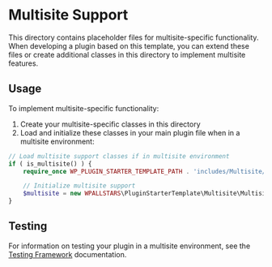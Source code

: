 # Multisite Support

This directory contains placeholder files for multisite-specific functionality. When developing a plugin based on this template, you can extend these files or create additional classes in this directory to implement multisite features.

## Usage

To implement multisite-specific functionality:

1. Create your multisite-specific classes in this directory
2. Load and initialize these classes in your main plugin file when in a multisite environment:

```php
// Load multisite support classes if in multisite environment
if ( is_multisite() ) {
    require_once WP_PLUGIN_STARTER_TEMPLATE_PATH . 'includes/Multisite/class-multisite.php';

    // Initialize multisite support
    $multisite = new WPALLSTARS\PluginStarterTemplate\Multisite\Multisite();
}
```

## Testing

For information on testing your plugin in a multisite environment, see the [Testing Framework](../../.wiki/Testing.md) documentation.
